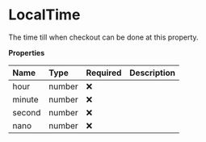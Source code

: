 # LocalTime

The time till when checkout can be done at this property.

**Properties**

| Name   | Type   | Required | Description |
| :----- | :----- | :------- | :---------- |
| hour   | number | ❌       |             |
| minute | number | ❌       |             |
| second | number | ❌       |             |
| nano   | number | ❌       |             |
